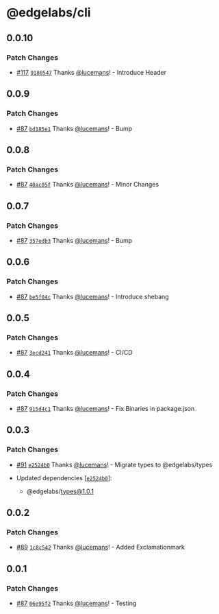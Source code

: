 # @edgelabs/cli

## 0.0.10

### Patch Changes

- [#117](https://github.com/v3xlabs/edgeserver/pull/117) [`9180547`](https://github.com/v3xlabs/edgeserver/commit/918054711dcc0566022be4a2402f92512452a396) Thanks [@lucemans](https://github.com/lucemans)! - Introduce Header

## 0.0.9

### Patch Changes

- [#87](https://github.com/v3xlabs/edgeserver/pull/87) [`bd185e1`](https://github.com/v3xlabs/edgeserver/commit/bd185e1e1dbf06142f9e20994039e32167701551) Thanks [@lucemans](https://github.com/lucemans)! - Bump

## 0.0.8

### Patch Changes

- [#87](https://github.com/v3xlabs/edgeserver/pull/87) [`40ac05f`](https://github.com/v3xlabs/edgeserver/commit/40ac05fa96a68f24cae011a1d7169de1155565c7) Thanks [@lucemans](https://github.com/lucemans)! - Minor Changes

## 0.0.7

### Patch Changes

- [#87](https://github.com/v3xlabs/edgeserver/pull/87) [`357edb3`](https://github.com/v3xlabs/edgeserver/commit/357edb31e55dc3a1ad3886db2c90687945b93a49) Thanks [@lucemans](https://github.com/lucemans)! - Bump

## 0.0.6

### Patch Changes

- [#87](https://github.com/v3xlabs/edgeserver/pull/87) [`be5f04c`](https://github.com/v3xlabs/edgeserver/commit/be5f04c466bb9febb4e8a495b70985d9b6660cda) Thanks [@lucemans](https://github.com/lucemans)! - Introduce shebang

## 0.0.5

### Patch Changes

- [#87](https://github.com/v3xlabs/edgeserver/pull/87) [`3ecd241`](https://github.com/v3xlabs/edgeserver/commit/3ecd241055fb7321a1fcd41637554737096afe51) Thanks [@lucemans](https://github.com/lucemans)! - CI/CD

## 0.0.4

### Patch Changes

- [#87](https://github.com/v3xlabs/edgeserver/pull/87) [`915d4c1`](https://github.com/v3xlabs/edgeserver/commit/915d4c123b4d277a13077acb1a9c0a80484adbb1) Thanks [@lucemans](https://github.com/lucemans)! - Fix Binaries in package.json

## 0.0.3

### Patch Changes

- [#91](https://github.com/v3xlabs/edgeserver/pull/91) [`e2524b0`](https://github.com/v3xlabs/edgeserver/commit/e2524b0f34c4808b6fc443d7ef4c2f321e884b57) Thanks [@lucemans](https://github.com/lucemans)! - Migrate types to @edgelabs/types

- Updated dependencies [[`e2524b0`](https://github.com/v3xlabs/edgeserver/commit/e2524b0f34c4808b6fc443d7ef4c2f321e884b57)]:
  - @edgelabs/types@1.0.1

## 0.0.2

### Patch Changes

- [#89](https://github.com/v3xlabs/edgeserver/pull/89) [`1c8c542`](https://github.com/v3xlabs/edgeserver/commit/1c8c542af88f913f529e50ea75ed3b6d3cda14c7) Thanks [@lucemans](https://github.com/lucemans)! - Added Exclamationmark

## 0.0.1

### Patch Changes

- [#87](https://github.com/v3xlabs/edgeserver/pull/87) [`06e95f2`](https://github.com/v3xlabs/edgeserver/commit/06e95f2f61f306a2e314650bc1afa1d354e176e1) Thanks [@lucemans](https://github.com/lucemans)! - Testing
